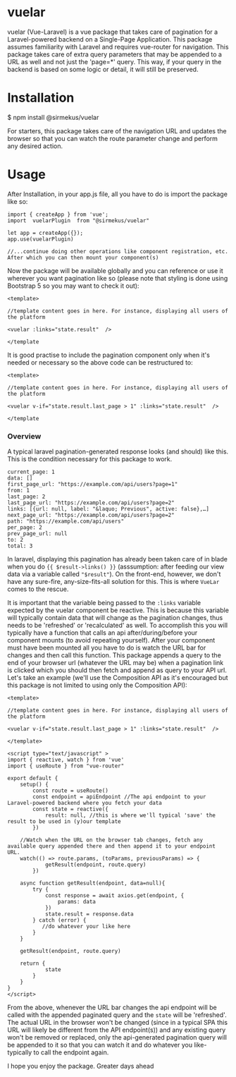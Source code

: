 # vuelar

vuelar (Vue-Laravel) is a vue package that takes care of pagination for a Laravel-powered backend on a Single-Page Application. This package assumes familiarity with Laravel and requires vue-router for navigation. This package takes care of extra query parameters that may be appended to a URL as well and not just the 'page=*' query. This way, if your query in the backend is based on some logic or detail, it will still be preserved.

# Installation

$ npm install @sirmekus/vuelar

For starters, this package takes care of the navigation URL and updates the browser so that you can watch the route parameter change and perform any desired action.

# Usage

After Installation, in your app.js file, all you have to do is import the package like so:

```
import { createApp } from 'vue';
import  vuelarPlugin  from "@sirmekus/vuelar"

let app = createApp({});
app.use(vuelarPlugin)

//...continue doing other operations like component registration, etc. After which you can then mount your component(s)
```

Now the package will be available globally and you can reference or use it wherever you want pagination like so (please note that styling is done using Bootstrap 5 so you may want to check it out):

```
<template>

//template content goes in here. For instance, displaying all users of the platform

<vuelar :links="state.result"  />

</template
```

It is good practise to include the pagination component only when it's needed or necessary so the above code can be restructured to:

```
<template>

//template content goes in here. For instance, displaying all users of the platform

<vuelar v-if="state.result.last_page > 1" :links="state.result"  />

</template
```

### Overview

A typical laravel pagination-generated response looks (and should) like this. This is the condition necessary for this package to work.

```
current_page: 1
data: []
first_page_url: "https://example.com/api/users?page=1"
from: 1
last_page: 2
last_page_url: "https://example.com/api/users?page=2"
links: [{url: null, label: "&laquo; Previous", active: false},…]
next_page_url: "https://example.com/api/users?page=2"
path: "https://example.com/api/users"
per_page: 2
prev_page_url: null
to: 2
total: 3
```

In laravel, displaying this pagination has already been taken care of in blade when you do `{{ $result->links() }}` (asssumption: after feeding our view data via a variable called `"$result"`). On the front-end, however, we don't have any sure-fire, any-size-fits-all solution for this. This is where `VueLar` comes to the rescue. 

It is important that the variable being passed to the `:links` variable expected by the vuelar component be reactive. This is because this variable will typically contain data that will change as the pagination changes, thus needs to be 'refreshed' or 'recalculated' as well. To accomplish this you will typically have a function that calls an api after/during/before your component mounts (to avoid repeating yourself). After your component must have been mounted all you have to do is watch the URL bar for changes and then call this function. This package appends a query to the end of your browser url (whatever the URL may be) when a pagination link is clicked which you should then fetch and append as query to your API url. Let's take an example (we'll use the Composition API as it's encouraged but this package is not limited to using only the Composition API):

```
<template>

//template content goes in here. For instance, displaying all users of the platform

<vuelar v-if="state.result.last_page > 1" :links="state.result"  />

</template>

<script type="text/javascript" >
import { reactive, watch } from 'vue'
import { useRoute } from "vue-router"

export default {
    setup() {
        const route = useRoute()
        const endpoint = apiEndpoint //The api endpoint to your Laravel-powered backend where you fetch your data
        const state = reactive({
            result: null, //this is where we'll typical 'save' the result to be used in (y)our template
        })

    //Watch when the URL on the browser tab changes, fetch any available query appended there and then append it to your endpoint URL.
    watch(() => route.params, (toParams, previousParams) => {
            getResult(endpoint, route.query)
        })
        
    async function getResult(endpoint, data=null){
        try {
            const response = await axios.get(endpoint, {
                params: data
            })
            state.result = response.data
        } catch (error) {
           //do whatever your like here
        }
    }

    getResult(endpoint, route.query)

    return {
            state
        }
    }
}
</script>

```

From the above, whenever the URL bar changes the api endpoint will be called with the appended paginated query and the `state` will be 'refreshed'. The actual URL in the browser won't be changed (since in a typical SPA this URL will likely be different from the API endpoint(s)) and any existing query won't be removed or replaced, only the api-generated pagination query will be appended to it so that you can watch it and do whatever you like- typically to call the endpoint again.

I hope you enjoy the package. Greater days ahead